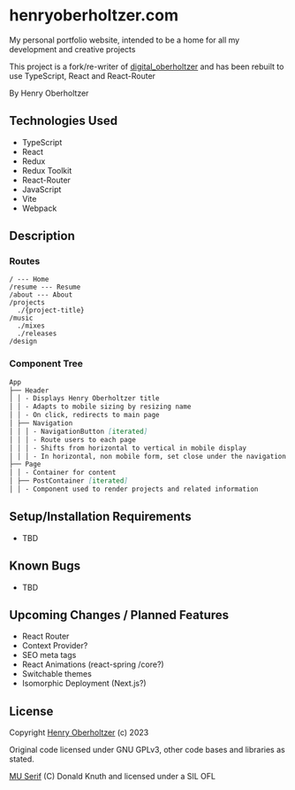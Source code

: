 # henryoberholtzer.com

My personal portfolio website, intended to be a home for all my development and creative projects

This project is a fork/re-writer of [digital_oberholtzer](https://github.com/henry-oberholtzer/digital_oberholtzer) and has been rebuilt to use TypeScript, React and React-Router

By Henry Oberholtzer

## Technologies Used

- TypeScript
- React
- Redux
- Redux Toolkit
- React-Router
- JavaScript
- Vite
- Webpack

## Description

### Routes

```
/ --- Home
/resume --- Resume
/about --- About
/projects
  ./{project-title}
/music
  ./mixes
  ./releases
/design
```

### Component Tree

```md
App
├── Header
│ │ - Displays Henry Oberholtzer title
│ │ - Adapts to mobile sizing by resizing name
│ │ - On click, redirects to main page
│ ├── Navigation
│ │ │ - NavigationButton [iterated]
│ │ │ - Route users to each page
│ │ │ - Shifts from horizontal to vertical in mobile display
│ │ │ - In horizontal, non mobile form, set close under the navigation
├── Page
│ │ - Container for content
│ ├── PostContainer [iterated]
│ │ - Component used to render projects and related information
```

## Setup/Installation Requirements

- TBD

## Known Bugs

- TBD

## Upcoming Changes / Planned Features

- React Router
- Context Provider?
- SEO meta tags
- React Animations (react-spring /core?)
- Switchable themes
- Isomorphic Deployment (Next.js?)

## License

Copyright [Henry Oberholtzer](https://www.henryoberholtzer.com/) (c) 2023

Original code licensed under GNU GPLv3, other code bases and libraries as stated.

[MU Serif](https://fontlibrary.org/en/font/cmu-serif) (C)
Donald Knuth and licensed under a SIL OFL
